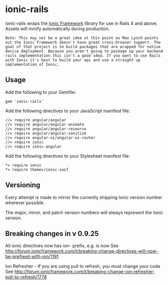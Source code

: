 # ionic-rails

ionic-rails wraps the [Ionic Framework](http://ionicframework.com/) library for use in Rails 4 and above. Assets will minify automatically during production.

    Note: This may not be a great idea at this point as Max Lynch points out the Ionic Framework doesn't have great cross-browser support. The goal of that project is to build packages that are wrapped for native device deployment. Because you aren't going to package up your backend rails implementation this isn't a good idea. If you want to use Rails with Ionic it's best to build your api and use a straight up implementation of Ionic.

## Usage

Add the following to your Gemfile:

    gem 'ionic-rails'

Add the following directives to your JavaScript manifest file:

    //= require angular/angular
    //= require angular/angular-animate
    //= require angular/angular-resource
    //= require angular/angular-sanitize
    //= require angular-ui/angular-ui-router
    //= require ionic
    //= require ionic-angular

Add the following directives to your Stylesheet manifest file:

    *= require ionic
    *= require themes/ionic-ios7

## Versioning

Every attempt is made to mirror the currently shipping Ionic version number wherever possible.

The major, minor, and patch version numbers will always represent the Ionic version.

## Breaking changes in v 0.9.25 

All ionic directives now has ion- prefix, e.g. <list> is now <ion-list> 
See http://forum.ionicframework.com/t/breaking-change-directives-will-now-be-prefixed-with-ion/1191

Ion Refresher - If you are using pull to refresh, you must change your code
See http://forum.ionicframework.com/t/breaking-change-ion-refresher-pull-to-refresh/1778
